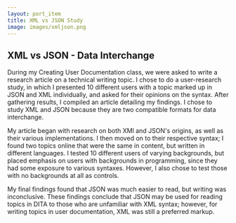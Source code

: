 ```yaml
---
layout: port_item
title: XML vs JSON Study
image: images/xmljson.png
---
```


## XML vs JSON - Data Interchange

During my Creating User Documentation class, we were asked to write a research article on a technical writing topic. I chose to do a user-research study, in which I presented 10 different users with a topic marked up in JSON and XML individually, and asked for their opinions on the syntax. After gathering results, I compiled an article detailing my findings. I chose to study XML and JSON because they are two compatible formats for data interchange.

My article began with research on both XMl and JSON's origins, as well as their various implementations. I then moved on to their respective syntax; I found two topics online that were the same in content, but written in different languages. I tested 10 different users of varying backgrounds, but placed emphasis on users with backgrounds in programming, since they had some exposure to various syntaxes. However, I also chose to test those with no backgrounds at all as controls. 

My final findings found that JSON was much easier to read, but writing was inconclusive. These findings conclude that JSON may be used for reading topics in DITA to those who are unfamiliar with XML syntax; however, for writing topics in user documentation, XML was still a preferred markup. 